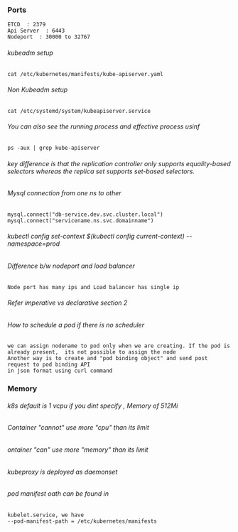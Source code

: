 ### Ports
```
ETCD  : 2379
Api Server  : 6443
Nodeport  : 30000 to 32767

```

###### kubeadm setup
```
cat /etc/kubernetes/manifests/kube-apiserver.yaml
```

###### Non Kubeadm setup
```
cat /etc/systemd/system/kubeapiserver.service
```


###### You can also see the running process and effective process usinf
```
ps -aux | grep kube-apiserver
```

######  key difference is that the replication controller only supports equality-based selectors whereas the replica set supports set-based selectors.

###### Mysql connection from one ns to other
```
mysql.connect("db-service.dev.svc.cluster.local")
mysql.connect("servicename.ns.svc.domainname")
```

###### kubectl config set-context $(kubectl config current-context) --namespace=prod

###### Difference b/w nodeport and load balancer
```
Node port has many ips and Load balancer has single ip
```

###### Refer imperative vs declarative section 2


###### How to schedule a pod if there is no scheduler
```
we can assign nodename to pod only when we are creating. If the pod is already present,  its not possible to assign the node
Another way is to create and "pod binding object" and send post request to pod binding API
in json format using curl command
```

### Memory
###### k8s default is 1 vcpu if you dint specify , Memory of 512Mi
###### Container "cannot" use more "cpu" than its limit
###### ontainer "can" use more "memory" than its limit


###### kubeproxy is deployed as daemonset

###### pod manifest oath can be found in 
```
kubelet.service, we have 
--pod-manifest-path = /etc/kubernetes/manifests
```

